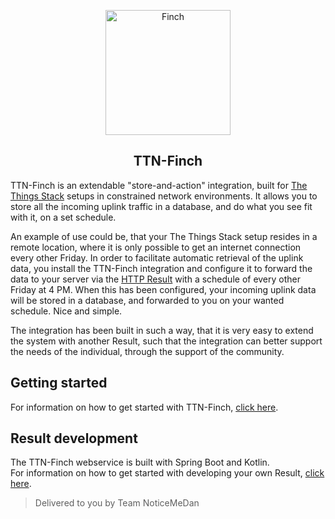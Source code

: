 <p align="center">
    <img src="https://user-images.githubusercontent.com/35915730/79220679-c07d2100-7e54-11ea-9cca-2b9c24f455b0.png" alt="Finch" height="200" />
</p>
<h2 align="center">TTN-Finch</h2>

TTN-Finch is an extendable "store-and-action" integration, built for [The Things Stack](https://thethingsstack.io/) setups in constrained network environments. It allows you to store all the incoming uplink traffic in a database, and do what you see fit with it, on a set schedule.

An example of use could be, that your The Things Stack setup resides in a remote location, where it is only possible to get an internet connection every other Friday. In order to facilitate automatic retrieval of the uplink data, you install the TTN-Finch integration and configure it to forward the data to your server via the [HTTP Result](./docs/results/http.md) with a schedule of every other Friday at 4 PM. When this has been configured, your incoming uplink data will be stored in a database, and forwarded to you on your wanted schedule. Nice and simple.

The integration has been built in such a way, that it is very easy to extend the system with another Result, such that the integration can better support the needs of the individual, through the support of the community.  

## Getting started
For information on how to get started with TTN-Finch, [click here](./docs/getting-started.md).

## Result development
The TTN-Finch webservice is built with Spring Boot and Kotlin.  
For information on how to get started with developing your own Result, [click here](./docs/development/result-development.md).
  
  
> Delivered to you by Team NoticeMeDan
